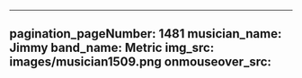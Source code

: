 ------
pagination_pageNumber: 1481
musician_name: Jimmy
band_name: Metric
img_src: images/musician1509.png
onmouseover_src: 
------